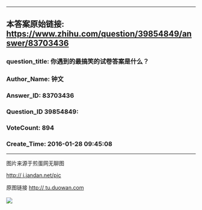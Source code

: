----------------------------------------
## 本答案原始链接: https://www.zhihu.com/question/39854849/answer/83703436
### question_title: 你遇到的最搞笑的试卷答案是什么？
### Author_Name: 钟文
### Answer_ID: 83703436
### Question_ID 39854849: 
### VoteCount: 894
### Create_Time: 2016-01-28 09:45:08
----------------------------------------
图片来源于煎蛋网无聊图  
  
[ http://  i.jandan.net/pic  
](https://link.zhihu.com/?target=http%3A//i.jandan.net/pic)  
  
原图链接 [ http://  tu.duowan.com  
](https://link.zhihu.com/?target=http%3A//tu.duowan.com)  
![](/home/shimeng/code_for_test/learn_bs4/zhihu_to_md_git/image/77ac502d80382486f5be8eb6cda9aa86_r.png)



